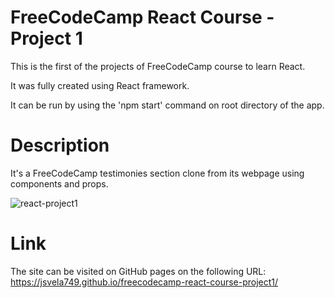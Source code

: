 # FreeCodeCamp React Course - Project 1

This is the first of the projects of FreeCodeCamp course to learn React.

It was fully created using React framework.

It can be run by using the 'npm start' command on root directory of the app.

# Description

It's a FreeCodeCamp testimonies section clone from its webpage using components and props.


![react-project1](https://user-images.githubusercontent.com/78876044/230729800-065c51fd-a695-41e7-983a-09c61643e0e4.png)

# Link

The site can be visited on GitHub pages on the following URL:  https://jsvela749.github.io/freecodecamp-react-course-project1/
